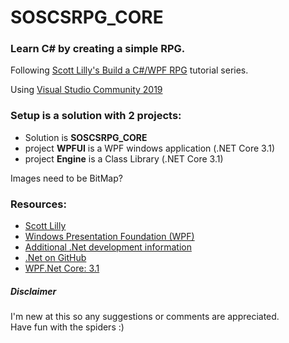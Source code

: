 # SOSCSRPG_CORE
### Learn C# by creating a simple RPG.<br>
Following [Scott Lilly's Build a C#/WPF RPG](https://scottlilly.com/build-a-cwpf-rpg/) tutorial series.

Using [Visual Studio Community 2019](https://www.visualstudio.com/en-us/products/visual-studio-community-vs.aspx)<br>
### Setup is a solution with 2 projects:
- Solution is <b>SOSCSRPG_CORE</b>
- project <b>WPFUI</b> is a WPF windows application (.NET Core 3.1)
- project <b>Engine</b> is a Class Library (.NET Core 3.1)

Images need to be BitMap?<br>

### Resources:
- [Scott Lilly](https://scottlilly.com/)
- [Windows Presentation Foundation (WPF)](https://docs.microsoft.com/en-us/dotnet/framework/wpf/)
- [Additional .Net development information](https://dotnet.microsoft.com/download)
- [.Net on GitHub](https://github.com/dotnet)
- [WPF.Net Core: 3.1](https://docs.microsoft.com/en-us/dotnet/api/?view=netcore-3.1)


 ##### Disclaimer
I'm new at this so any suggestions or comments are appreciated.<br>
Have fun with the spiders :)


